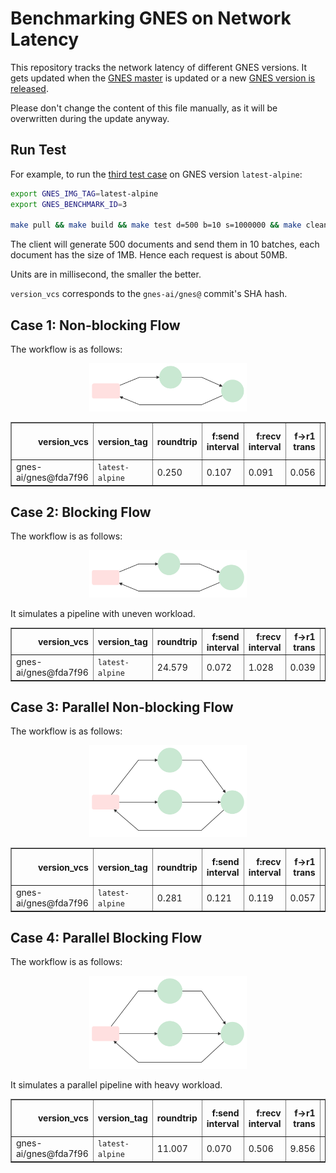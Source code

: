 # Benchmarking GNES on Network Latency

This repository tracks the network latency of different GNES versions. It gets updated when the [GNES master](https://github.com/gnes-ai/gnes) is updated or a new [GNES version is released](https://github.com/gnes-ai/gnes/releases). 

Please don't change the content of this file manually, as it will be overwritten during the update anyway. 

## Run Test

For example, to run the [third test case](#case-3-parallel-non-blocking-flow) on GNES version `latest-alpine`:  

```bash
export GNES_IMG_TAG=latest-alpine
export GNES_BENCHMARK_ID=3

make pull && make build && make test d=500 b=10 s=1000000 && make clean
```

The client will generate 500 documents and send them in 10 batches, each document has the size of 1MB. Hence each request is about 50MB.

Units are in millisecond, the smaller the better.

`version_vcs` corresponds to the `gnes-ai/gnes@` commit's SHA hash.

## Case 1: Non-blocking Flow

The workflow is as follows:

<p align="center">
<a href="https://gnes.ai">
<img src=".github/mermaid-diagram-20190926170713.svg" alt="workflow 1 in test" width=50%>
</a>
</p>

<table border="1" class="dataframe">
  <thead>
    <tr style="text-align: right;">
      <th>version_vcs</th>
      <th>version_tag</th>
      <th>roundtrip</th>
      <th>f:send interval</th>
      <th>f:recv interval</th>
      <th>f->r1 trans</th>
      <th>r1->r2 trans</th>
      <th>r2->f trans</th>
      <th>timestamp_build</th>
      <th>timestamp_eval</th>
    </tr>
  </thead>
  <tbody>
    <tr>
      <td>gnes-ai/gnes@fda7f96</td>
      <td><code>latest-alpine</code></td>
      <td>0.250</td>
      <td>0.107</td>
      <td>0.091</td>
      <td>0.056</td>
      <td>0.041</td>
      <td>0.148</td>
      <td>2019-09-26 11:17:55</td>
      <td>2019-09-26 11:37:08.995740</td>
    </tr>
  </tbody>
</table>

## Case 2: Blocking Flow

The workflow is as follows:

<p align="center">
<a href="https://gnes.ai">
<img src=".github/mermaid-diagram-20190926175311.svg" alt="workflow 2 in test" width=50%>
</a>
</p>

It simulates a pipeline with uneven workload.



<table border="1" class="dataframe">
  <thead>
    <tr style="text-align: right;">
      <th>version_vcs</th>
      <th>version_tag</th>
      <th>roundtrip</th>
      <th>f:send interval</th>
      <th>f:recv interval</th>
      <th>f->r1 trans</th>
      <th>r1->r2 trans</th>
      <th>r2->f trans</th>
      <th>timestamp_build</th>
      <th>timestamp_eval</th>
    </tr>
  </thead>
  <tbody>
    <tr>
      <td>gnes-ai/gnes@fda7f96</td>
      <td><code>latest-alpine</code></td>
      <td>24.579</td>
      <td>0.072</td>
      <td>1.028</td>
      <td>0.039</td>
      <td>23.490</td>
      <td>0.040</td>
      <td>2019-09-26 11:17:55</td>
      <td>2019-09-26 11:59:43.815398</td>
    </tr>
  </tbody>
</table>

## Case 3: Parallel Non-blocking Flow

The workflow is as follows:

<p align="center">
<a href="https://gnes.ai">
<img src=".github/mermaid-diagram-20190926175843.svg" alt="workflow 3 in test"  width=50%>
</a>
</p>




<table border="1" class="dataframe">
  <thead>
    <tr style="text-align: right;">
      <th>version_vcs</th>
      <th>version_tag</th>
      <th>roundtrip</th>
      <th>f:send interval</th>
      <th>f:recv interval</th>
      <th>f->r1 trans</th>
      <th>r1->r2 trans</th>
      <th>r2->f trans</th>
      <th>timestamp_build</th>
      <th>timestamp_eval</th>
    </tr>
  </thead>
  <tbody>
    <tr>
      <td>gnes-ai/gnes@fda7f96</td>
      <td><code>latest-alpine</code></td>
      <td>0.281</td>
      <td>0.121</td>
      <td>0.119</td>
      <td>0.057</td>
      <td>0.045</td>
      <td>0.173</td>
      <td>2019-09-26 11:17:55</td>
      <td>2019-09-26 12:01:11.401479</td>
    </tr>
  </tbody>
</table>

## Case 4: Parallel Blocking Flow

The workflow is as follows:

<p align="center">
<a href="https://gnes.ai">
<img src=".github/mermaid-diagram-20190926180109.svg" alt="workflow 4 in test"  width=50%>
</a>
</p>

It simulates a parallel pipeline with heavy workload.


<table border="1" class="dataframe">
  <thead>
    <tr style="text-align: right;">
      <th>version_vcs</th>
      <th>version_tag</th>
      <th>roundtrip</th>
      <th>f:send interval</th>
      <th>f:recv interval</th>
      <th>f->r1 trans</th>
      <th>r1->r2 trans</th>
      <th>r2->f trans</th>
      <th>timestamp_build</th>
      <th>timestamp_eval</th>
    </tr>
  </thead>
  <tbody>
    <tr>
      <td>gnes-ai/gnes@fda7f96</td>
      <td><code>latest-alpine</code></td>
      <td>11.007</td>
      <td>0.070</td>
      <td>0.506</td>
      <td>9.856</td>
      <td>0.037</td>
      <td>0.041</td>
      <td>2019-09-26 11:17:55</td>
      <td>2019-09-26 12:03:37.293088</td>
    </tr>
  </tbody>
</table>